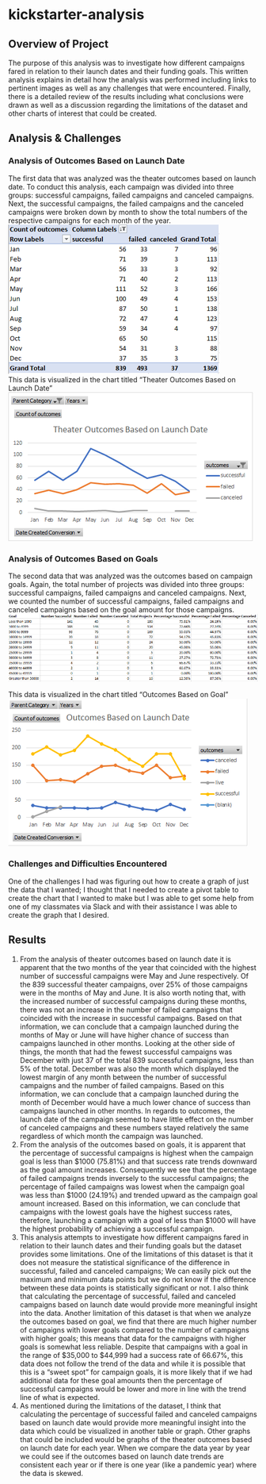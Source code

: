 # kickstarter-analysis

## Overview of Project
The purpose of this analysis was to investigate how different campaigns fared in relation to their launch dates and their funding goals.  This written analysis explains in detail how the analysis was performed including links to pertinent images as well as any challenges that were encountered.  Finally, there is a detailed review of the results including what conclusions were drawn as well as a discussion regarding the limitations of the dataset and other charts of interest that could be created.

## Analysis & Challenges

### Analysis of Outcomes Based on Launch Date
The first data that was analyzed was the theater outcomes based on launch date.  To conduct this analysis, each campaign was divided into three groups: successful campaigns, failed campaigns and canceled campaigns.  Next, the successful campaigns, the failed campaigns and the canceled campaigns were broken down by month to show the total numbers of the respective campaigns for each month of the year. ![Getting Started](Theater_Outcomes_vs_Launch_chart.png)  
This data is visualized in the chart titled “Theater Outcomes Based on Launch Date” ![Getting Started](Theater_Outcomes_vs_Launch.png)
### Analysis of Outcomes Based on Goals
The second data that was analyzed was the outcomes based on campaign goals.  Again, the total number of projects was divided into three groups: successful campaigns, failed campaigns and canceled campaigns.  Next, we counted the number of successful campaigns, failed campaigns and canceled campaigns based on the goal amount for those campaigns. ![Getting Started](Outcomes_vs_Goals_chart.png)

This data is visualized in the chart titled “Outcomes Based on Goal”
![Getting Started](Outcomes_vs_Goals.png)
### Challenges and Difficulties Encountered
One of the challenges I had was figuring out how to create a graph of just the data that I wanted; I thought that I needed to create a pivot table to create the chart that I wanted to make but I was able to get some help from one of my classmates via Slack and with their assistance I was able to create the graph that I desired.

## Results
1. From the analysis of theater outcomes based on launch date it is apparent that the two months of the year that coincided with the highest number of successful campaigns were May and June respectively.  Of the 839 successful theater campaigns, over 25% of those campaigns were in the months of May and June.  It is also worth noting that, with the increased number of successful campaigns during these months, there was not an increase in the number of failed campaigns that coincided with the increase in successful campaigns.  Based on that information, we can conclude that a campaign launched during the months of May or June will have higher chance of success than campaigns launched in other months.  Looking at the other side of things, the month that had the fewest successful campaigns was December with just 37 of the total 839 successful campaigns, less than 5% of the total.  December was also the month which displayed the lowest margin of any month between the number of successful campaigns and the number of failed campaigns.  Based on this information, we can conclude that a campaign launched during the month of December would have a much lower chance of success than campaigns launched in other months.  In regards to outcomes, the launch date of the campaign seemed to have little effect on the number of canceled campaigns and these numbers stayed relatively the same regardless of which month the campaign was launched.
1. From the analysis of the outcomes based on goals, it is apparent that the percentage of successful campaigns is highest when the campaign goal is less than $1000 (75.81%) and that success rate trends downward as the goal amount increases.  Consequently we see that the percentage of failed campaigns trends inversely to the successful campaigns; the percentage of failed campaigns was lowest when the campaign goal was less than $1000 (24.19%) and trended upward as the campaign goal amount increased.  Based on this information, we can conclude that campaigns with the lowest goals have the highest success rates, therefore, launching a campaign with a goal of less than $1000 will have the highest probability of achieving a successful campaign.
1. This analysis attempts to investigate how different campaigns fared in relation to their launch dates and their funding goals but the dataset provides some limitations.  One of the limitations of this dataset is that it does not measure the statistical significance of the difference in successful, failed and canceled campaigns; We can easily pick out the maximum and minimum data points but we do not know if the difference between these data points is statistically significant or not.  I also think that calculating the percentage of successful, failed and canceled campaigns based on launch date would provide more meaningful insight into the data.  Another limitation of this dataset is that when we analyze the outcomes based on goal, we find that there are much higher number of campaigns with lower goals compared to the number of campaigns with higher goals; this means that data for the campaigns with higher goals is somewhat less reliable.  Despite that campaigns with a goal in the range of $35,000 to $44,999 had a success rate of 66.67%, this data does not follow the trend of the data and while it is possible that this is a “sweet spot” for campaign goals, it is more likely that if we had additional data for these goal amounts then the percentage of successful campaigns would be lower and more in line with the trend line of what is expected.
1. As mentioned during the limitations of the dataset, I think that calculating the percentage of successful failed and canceled campaigns based on launch date would provide more meaningful insight into the data which could be visualized in another table or graph.  Other graphs that could be included would be graphs of the theater outcomes based on launch date for each year.  When we compare the data year by year we could see if the outcomes based on launch date trends are consistent each year or if there is one year (like a pandemic year) where the data is skewed.
